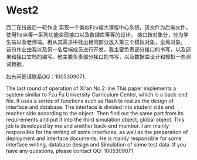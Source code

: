 # West2
西二在线最后一轮作业
  实现一个类似Fzu福大课程中心系统，该文件为后端文件，使用flask等一系列功能实现接口以及数据库等等的设计。
  接口按对象分，分为学生端以及老师端。再从其需求中找出相同部分放入第三个模拟对象，全局对象。
  该份作业由我以及另一名后端成员进行开发，我主要负责部分接口的书写，以及部署和接口文档的编写。他主要负责部分接口的书写，以及数据库设计和模拟一些测试数据。
  
  
  如有问题请联系QQ：1005309071.
  
The last round of operation of Xi'an No.2 line
  This paper implements a system similar to Fzu Fu University Curriculum Center, which is a back-end file. It uses a series of functions such as flash to realize the design of interface and database.
The interface is divided into student side and teacher side according to the object. Then find out the same part from its requirements and put it into the third simulation object, global object.
This job is developed by me and another back-end member. I am mainly responsible for the writing of some interfaces, as well as the preparation of deployment and interface documents. He is mainly responsible for some interface writing, database design and Simulation of some test data.
If you have any questions, please contact QQ: 1005309071
